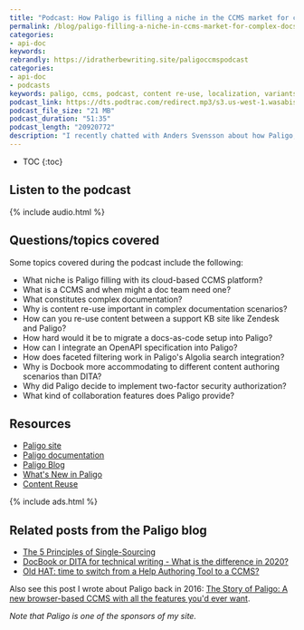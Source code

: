 ```yaml
---
title: "Podcast: How Paligo is filling a niche in the CCMS market for complex documentation, with Anders Svensson"
permalink: /blog/paligo-filling-a-niche-in-ccms-market-for-complex-docs/
categories:
- api-doc
keywords:
rebrandly: https://idratherbewriting.site/paligoccmspodcast
categories:
- api-doc
- podcasts
keywords: paligo, ccms, podcast, content re-use, localization, variants, versions
podcast_link: https://dts.podtrac.com/redirect.mp3/s3.us-west-1.wasabisys.com/idbwmedia.com/podcasts/paligo_podcast_ccms.mp3
podcast_file_size: "21 MB"
podcast_duration: "51:35"
podcast_length: "20920772"
description: "I recently chatted with Anders Svensson about how Paligo, a cloud-based CCMS, is filling a niche in the CCMS market for complex documentation needs. Complex documentation refers to documentation with multiple product variants, versions, languages, audiences, and more. In these scenarios, content re-use and scalability become more challenging. Paligo is filling a need for documentation teams that have grown beyond their help authoring tools and need the more robust support that a component content management system (CCMS) offers but without the price tag and implementation timeline."
---
```


* TOC
{:toc}

## Listen to the podcast

{% include audio.html %}

## Questions/topics covered

Some topics covered during the podcast include the following:

* What niche is Paligo filling with its cloud-based CCMS platform?
* What is a CCMS and when might a doc team need one?
* What constitutes complex documentation?
* Why is content re-use important in complex documentation scenarios?
* How can you re-use content between a support KB site like Zendesk and Paligo?
* How hard would it be to migrate a docs-as-code setup into Paligo?
* How can I integrate an OpenAPI specification into Paligo?
* How does faceted filtering work in Paligo's Algolia search integration?
* Why is Docbook more accommodating to different content authoring scenarios than DITA?
* Why did Paligo decide to implement two-factor security authorization?
* What kind of collaboration features does Paligo provide?

## Resources

* [Paligo site](https://paligo.net/)
* [Paligo documentation](https://paligo.net/docs/index.html?lang=en)
* [Paligo Blog](https://paligo.net/blog)
* [What's New in Paligo](https://paligo.net/docs/en/what-s-new-in-paligo-.html)
* [Content Reuse](https://paligo.net/docs/en/content-reuse.html)

{% include ads.html %}

## Related posts from the Paligo blog

* [The 5 Principles of Single-Sourcing](https://paligo.net/blog/single-sourcing/the-5-principles-of-single-sourcing/)
* [DocBook or DITA for technical writing - What is the difference in 2020?](https://paligo.net/blog/single-sourcing/docbook-or-dita-for-technical-writing-what-is-the-difference-in-2020/)
* [Old HAT: time to switch from a Help Authoring Tool to a CCMS?](https://paligo.net/blog/single-sourcing/old-hat-time-to-switch-from-a-help-authoring-tool-to-a-ccms/)

Also see this post I wrote about Paligo back in 2016: [The Story of Paligo: A new browser-based CCMS with all the features you'd ever want](/2016/08/01/paligo-the-story-xml-ccms-in-the-cloud/).

*Note that Paligo is one of the sponsors of my site.*
